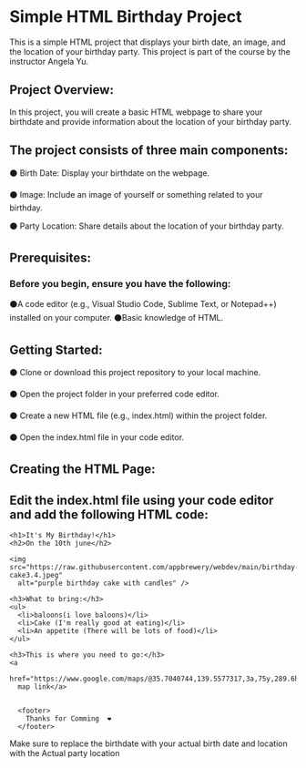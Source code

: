 # Simple HTML Birthday Project

This is a simple HTML project that displays your birth date, an image, and the location of your birthday party. This project is part of the course by the instructor Angela Yu.

## Project Overview:

In this project, you will create a basic HTML webpage to share your birthdate and provide information about the location of your birthday party.

## The project consists of three main components:

 ⚫ Birth Date: Display your birthdate on the webpage.

 ⚫ Image: Include an image of yourself or something related to your birthday.

 ⚫ Party Location: Share details about the location of your birthday party.

## Prerequisites:

### Before you begin, ensure you have the following:

   ⚫A code editor (e.g., Visual Studio Code, Sublime Text, or Notepad++) installed on your computer.
   ⚫Basic knowledge of HTML.

## Getting Started:

   ⚫ Clone or download this project repository to your local machine.

   ⚫ Open the project folder in your preferred code editor.

   ⚫ Create a new HTML file (e.g., index.html) within the project folder.

  ⚫  Open the index.html file in your code editor.

## Creating the HTML Page:

## Edit the index.html file using your code editor and add the following HTML code:

```
<h1>It's My Birthday!</h1>
<h2>On the 10th june</h2>

<img src="https://raw.githubusercontent.com/appbrewery/webdev/main/birthday-cake3.4.jpeg"
  alt="purple birthday cake with candles" />

<h3>What to bring:</h3>
<ul>
  <li>baloons(i love baloons)</li>
  <li>Cake (I'm really good at eating)</li>
  <li>An appetite (There will be lots of food)</li>
</ul>

<h3>This is where you need to go:</h3>
<a
  href="https://www.google.com/maps/@35.7040744,139.5577317,3a,75y,289.6h,87.01t,0.72r/data=!3m6!1e1!3m4!1sgT28ssf0BB2LxZ63JNcL1w!2e0!7i13312!8i6656">Google
  map link</a>


  <footer>
    Thanks for Comming  ❤️
  </footer>
```

Make sure to replace the birthdate with your actual birth date and location with the Actual party location


